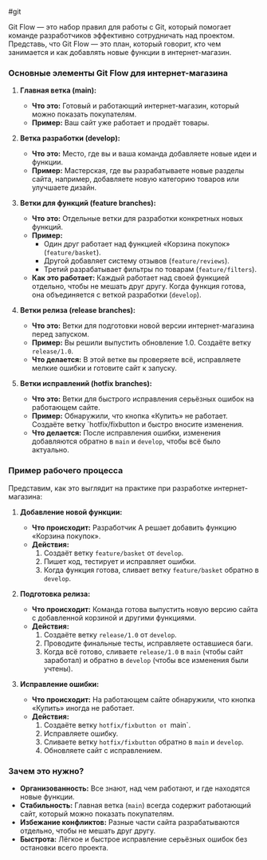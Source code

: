 #git 

Git Flow — это набор правил для работы с Git, который помогает команде разработчиков эффективно сотрудничать над проектом. Представь, что Git Flow — это план, который говорит, кто чем занимается и как добавлять новые функции в интернет-магазин.

### Основные элементы Git Flow для интернет-магазина

1. **Главная ветка (main):**
    
    - **Что это:** Готовый и работающий интернет-магазин, который можно показать покупателям.
    - **Пример:** Ваш сайт уже работает и продаёт товары.
2. **Ветка разработки (develop):**
    
    - **Что это:** Место, где вы и ваша команда добавляете новые идеи и функции.
    - **Пример:** Мастерская, где вы разрабатываете новые разделы сайта, например, добавляете новую категорию товаров или улучшаете дизайн.
3. **Ветки для функций (feature branches):**
    
    - **Что это:** Отдельные ветки для разработки конкретных новых функций.
    - **Пример:**
        - Один друг работает над функцией «Корзина покупок» (`feature/basket`).
        - Другой добавляет систему отзывов (`feature/reviews`).
        - Третий разрабатывает фильтры по товарам (`feature/filters`).
    - **Как это работает:** Каждый работает над своей функцией отдельно, чтобы не мешать друг другу. Когда функция готова, она объединяется с веткой разработки (`develop`).
4. **Ветки релиза (release branches):**
    
    - **Что это:** Ветки для подготовки новой версии интернет-магазина перед запуском.
    - **Пример:** Вы решили выпустить обновление 1.0. Создаёте ветку `release/1.0`.
    - **Что делается:** В этой ветке вы проверяете всё, исправляете мелкие ошибки и готовите сайт к запуску.
5. **Ветки исправлений (hotfix branches):**
    
    - **Что это:** Ветки для быстрого исправления серьёзных ошибок на работающем сайте.
    - **Пример:** Обнаружили, что кнопка «Купить» не работает. Создаёте ветку `hotfix/fixbutton и быстро вносите изменения.
    - **Что делается:** После исправления ошибки, изменения добавляются обратно в `main` и `develop`, чтобы всё было актуально.

### Пример рабочего процесса

Представим, как это выглядит на практике при разработке интернет-магазина:

1. **Добавление новой функции:**
    
    - **Что происходит:** Разработчик А решает добавить функцию «Корзина покупок».
    - **Действия:**
        1. Создаёт ветку `feature/basket` от `develop`.
        2. Пишет код, тестирует и исправляет ошибки.
        3. Когда функция готова, сливает ветку `feature/basket` обратно в `develop`.
2. **Подготовка релиза:**
    
    - **Что происходит:** Команда готова выпустить новую версию сайта с добавленной корзиной и другими функциями.
    - **Действия:**
        1. Создаёте ветку `release/1.0` от `develop`.
        2. Проводите финальные тесты, исправляете оставшиеся баги.
        3. Когда всё готово, сливаете `release/1.0` в `main` (чтобы сайт заработал) и обратно в `develop` (чтобы все изменения были учтены).
3. **Исправление ошибки:**
    
    - **Что происходит:** На работающем сайте обнаружили, что кнопка «Купить» иногда не работает.
    - **Действия:**
        1. Создаёте ветку `hotfix/fixbutton от `main`.
        2. Исправляете ошибку.
        3. Сливаете ветку `hotfix/fixbutton` обратно в `main` и `develop`.
        4. Обновляете сайт с исправлением.

### Зачем это нужно?

- **Организованность:** Все знают, над чем работают, и где находятся новые функции.
- **Стабильность:** Главная ветка (`main`) всегда содержит работающий сайт, который можно показать покупателям.
- **Избежание конфликтов:** Разные части сайта разрабатываются отдельно, чтобы не мешать друг другу.
- **Быстрота:** Лёгкое и быстрое исправление серьёзных ошибок без остановки всего проекта.
